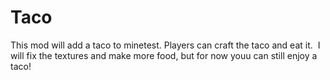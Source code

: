 # Taco
This mod will add a taco to minetest. Players can craft the taco and eat it.  I will fix the textures and make more food, but for now youu can still enjoy a taco!
